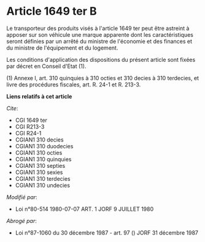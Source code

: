 # Article 1649 ter B

Le transporteur des produits visés à l'article 1649 ter peut être astreint à apposer sur son véhicule une marque apparente
dont les caractéristiques seront définies par un arrêté du ministre de l'économie et des finances et du ministre de
l'équipement et du logement.

Les conditions d'application des dispositions du présent article sont fixées par décret en Conseil d'Etat (1).

(1) Annexe I, art. 310 quinquies à 310 octies et 310 decies à 310 terdecies, et livre des procédures fiscales, art. R. 24-1
et R. 213-3.

**Liens relatifs à cet article**

_Cite_:

  - CGI 1649 ter
  - CGI R213-3
  - CGI R24-1
  - CGIAN1 310 decies
  - CGIAN1 310 duodecies
  - CGIAN1 310 octies
  - CGIAN1 310 quinquies
  - CGIAN1 310 septies
  - CGIAN1 310 sexies
  - CGIAN1 310 terdecies
  - CGIAN1 310 undecies

_Modifié par_:

  - Loi n°80-514 1980-07-07 ART. 1 JORF 9 JUILLET 1980

_Abrogé par_:

  - Loi n°87-1060 du 30 décembre 1987 - art. 97 () JORF 31 décembre 1987
